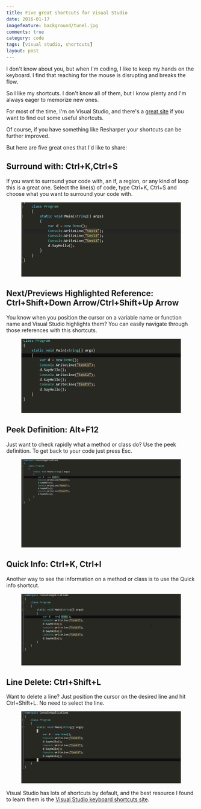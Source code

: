 ```yaml
---
title: Five great shortcuts for Visual Studio
date: 2016-01-17
imagefeature: background/tunel.jpg
comments: true
category: code
tags: [visual studio, shortcuts]
layout: post
---
```

I don't know about you, but when I'm coding, I like to keep my hands on the keyboard. I find that reaching for the mouse is disrupting and breaks the flow. 

So I like my shortcuts. I don't know all of them, but I know plenty and I'm always eager to memorize new ones.

For most of the time, I'm on Visual Studio, and there's a [great site](http://visualstudioshortcuts.com/2015/) if you want to find out some useful shortcuts.

Of course, if you have something like Resharper your shortcuts can be further improved.

But here are five great ones that I'd like to share:

## Surround with: Ctrl+K,Ctrl+S

If you want to surround your code with, an if, a region, or any kind of loop this is a great one. Select the line(s) of code, type Ctrl+K, Ctrl+S and choose what you want to surround your code with.

<figure>
    <img src="/images/2016/01/surround-with.gif">
</figure> 

## Next/Previews Highlighted Reference: Ctrl+Shift+Down Arrow/Ctrl+Shift+Up Arrow

You know when you position the cursor on a variable name or function name and Visual Studio highlights them? You can easily navigate through those references with this shortcuts.

<figure>
    <img src="/images/2016/01/navigate-reference.gif">
</figure>

<script async src="//pagead2.googlesyndication.com/pagead/js/adsbygoogle.js"></script>
<!-- Responsive content -->
<ins class="adsbygoogle"
     style="display:block"
     data-ad-client="ca-pub-1865353648221711"
     data-ad-slot="8499334570"
     data-ad-format="auto"></ins>
<script>
(adsbygoogle = window.adsbygoogle || []).push({});
</script> 

## Peek Definition: Alt+F12

Just want to check rapidly what a method or class do? Use the peek definition. To get back to your code just press Esc.

<figure>
    <img src="/images/2016/01/peek-definition.gif">
</figure> 

## Quick Info: Ctrl+K, Ctrl+I

Another way to see the information on a method or class is to use the Quick info shortcut.

<figure>
    <img src="/images/2016/01/quick-info.gif">
</figure> 

## Line Delete: Ctrl+Shift+L

Want to delete a line? Just position the cursor on the desired line and hit Ctrl+Shift+L. No need to select the line.

<figure>
    <img src="/images/2016/01/delete-line.gif">
</figure> 

Visual Studio has lots of shortcuts by default, and the best resource I found to learn them is the [Visual Studio keyboard shortcuts site](http://visualstudioshortcuts.com/2015/).